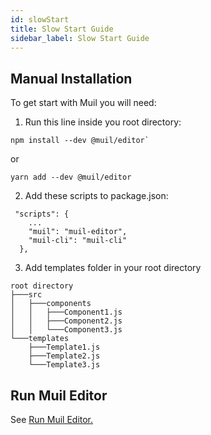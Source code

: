 ```yaml
---
id: slowStart
title: Slow Start Guide
sidebar_label: Slow Start Guide
---
```


## Manual Installation

To get start with Muil you will need:

1. Run this line inside you root directory:

```
npm install --dev @muil/editor`
```

or

```
yarn add --dev @muil/editor
```

2. Add these scripts to package.json:

```
 "scripts": {
    ...
    "muil": "muil-editor",
    "muil-cli": "muil-cli"
  },
```

3. Add templates folder in your root directory

```
root directory
├───src
│   ├───components
│   │   ├───Component1.js
│   │   ├───Component2.js
│   │   └───Component3.js
└───templates
    ├───Template1.js
    ├───Template2.js
    └───Template3.js
```

## Run Muil Editor

See [Run Muil Editor.](run.md)
